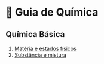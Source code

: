 # 📝 Guia de Química

## Química Básica

1. [Matéria e estados físicos](./basica/1-materia-e-estados-fisicos.md)
2. [Substância e mistura](./basica/2-substancia-e-mistura.md)
